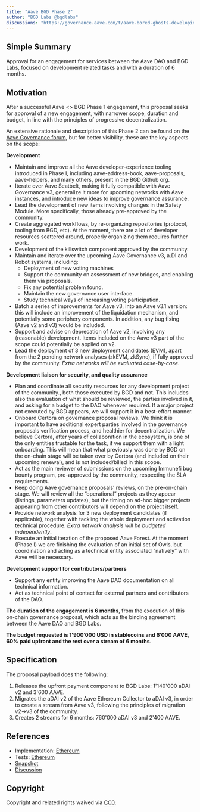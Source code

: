 ```yaml
---
title: "Aave BGD Phase 2"
author: "BGD Labs @bgdlabs"
discussions: "https://governance.aave.com/t/aave-bored-ghosts-developing-phase-2/14484"
---
```


## Simple Summary

Approval for an engagement for services between the Aave DAO and BGD Labs, focused on development related tasks and with a duration of 6 months.



## Motivation

After a successful Aave <> BGD Phase 1 engagement, this proposal seeks for approval of a new engagement, with narrower scope, duration and budget, in line with the principles of progressive decentralization.

An extensive rationale and description of this Phase 2 can be found on the [Aave Governance forum](https://governance.aave.com/t/aave-bored-ghosts-developing-phase-2/14484), but for better visibility, these are the key aspects on the scope:

**Development**

- Maintain and improve all the Aave developer-experience tooling introduced in Phase I, including aave-address-book, aave-proposals, aave-helpers, and many others, present in the BGD Github org.
- Iterate over Aave Seatbelt, making it fully compatible with Aave Governance v3, generalize it more for upcoming networks with Aave instances, and introduce new ideas to improve governance assurance.
- Lead the development of new items involving changes in the Safety Module. More specifically, those already pre-approved by the community.
- Create aggregated workflows, by re-organizing repositories (protocol, tooling from BGD, etc). At the moment, there are a lot of developer resources scattered around, properly organizing them requires further work.
- Development of the killswitch component approved by the community.
- Maintain and iterate over the upcoming Aave Governance v3, a.DI and Robot systems, including:
    - Deployment of new voting machines
    - Support the community on assessment of new bridges, and enabling them via proposals.
    - Fix any potential problem found.
    - Maintain the new governance user interface.
    - Study technical ways of increasing voting participation.
- Batch a series of improvements for Aave v3, into an Aave v3.1 version: this will include an improvement of the liquidation mechanism, and potentially some periphery components. In addition, any bug fixing (Aave v2 and v3) would be included.
- Support and advise on deprecation of Aave v2, involving any (reasonable) development. Items included on the Aave v3 part of the scope could potentially be applied on v2.
- Lead the deployment of 3 new deployment candidates (EVM), apart from the 2 pending network analyses (zkEVM, zkSync), if fully approved by the community. *Extra networks will be evaluated case-by-case*.


**Development liaison for security, and quality assurance**

- Plan and coordinate all security resources for any development project of the community., both those executed by BGD and not. This includes also the evaluation of what should be reviewed, the parties involved in it, and asking for a budget to the DAO whenever required.
If a major project not executed by BGD appears, we will support it in a best-effort manner.
- Onboard Certora on governance proposal reviews. We think it is important to have additional expert parties involved in the governance proposals verification process, and healthier for decentralization.
We believe Certora, after years of collaboration in the ecosystem, is one of the only entities trustable for the task, if we support them with a light onboarding.
This will mean that what previously was done by BGD on the on-chain stage will be taken over by Certora (and included on their upcoming renewal), and is not included/billed in this scope.
- Act as the main reviewer of submissions on the upcoming Immunefi bug bounty program, pre-approved by the community, respecting the SLA requirements.
- Keep doing Aave governance proposals’ reviews, on the pre-on-chain stage. We will review all the “operational” projects as they appear (listings, parameters updates), but the timing on ad-hoc bigger projects appearing from other contributors will depend on the project itself.
- Provide network analysis for 3 new deployment candidates (if applicable), together with tackling the whole deployment and activation technical procedure. *Extra network analysis will be budgeted independently*.
- Execute an initial iteration of the proposed Aave Forest. At the moment (Phase I) we are finishing the evaluation of an initial set of Owls, but coordination and acting as a technical entity associated “natively” with Aave will be necessary.

**Development support for contributors/partners**

- Support any entity improving the Aave DAO documentation on all technical information.
- Act as technical point of contact for external partners and contributors of the DAO.


**The duration of the engagement is 6 months**, from the execution of this on-chain governance proposal, which acts as the binding agreement between the Aave DAO and BGD Labs.


**The budget requested is 1’900’000 USD in stablecoins and 6’000 AAVE, 60% paid upfront and the rest over a stream of 6 months**.


## Specification

The proposal payload does the following:

1. Releases the upfront payment component to BGD Labs: 1'140'000 aDAI v2 and 3'600 AAVE.
2. Migrates the aDAI v2 of the Aave Ethereum Collector to aDAI v3, in order to create a stream from Aave v3, following the principles of migration v2->v3 of the community.
3. Creates 2 streams for 6 months: 760'000 aDAI v3 and 2'400 AAVE.


## References

- Implementation: [Ethereum](https://github.com/bgd-labs/aave-proposals/blob/main/src/20230828_AaveV3_Eth_AaveBGDPhase2/AaveV3_Ethereum_AaveBGDPhase2_20230828.sol)
- Tests: [Ethereum](https://github.com/bgd-labs/aave-proposals/blob/main/src/20230828_AaveV3_Eth_AaveBGDPhase2/AaveV3_Ethereum_AaveBGDPhase2_20230828.t.sol)
- [Snapshot](https://snapshot.org/#/aave.eth/proposal/0xe72dd00eb1ab6223b87e5e1fa740c39b64bfef9b7ccb0939e53403c78a04b18e)
- [Discussion](https://governance.aave.com/t/aave-bored-ghosts-developing-phase-2/14484)


## Copyright

Copyright and related rights waived via [CC0](https://creativecommons.org/publicdomain/zero/1.0/).
